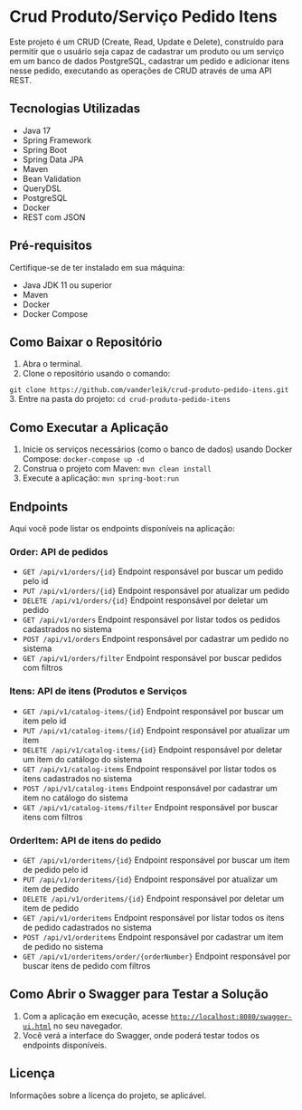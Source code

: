 # Crud Produto/Serviço Pedido Itens

Este projeto é um CRUD (Create, Read, Update e Delete), construído para permitir que o usuário seja capaz de cadastrar um produto ou um serviço em um banco de dados PostgreSQL, cadastrar um pedido e adicionar itens nesse pedido, executando as operações de CRUD através de uma API REST.

## Tecnologias Utilizadas

- Java 17
- Spring Framework
- Spring Boot
- Spring Data JPA
- Maven
- Bean Validation
- QueryDSL
- PostgreSQL
- Docker
- REST com JSON

## Pré-requisitos

Certifique-se de ter instalado em sua máquina:
- Java JDK 11 ou superior
- Maven
- Docker
- Docker Compose

## Como Baixar o Repositório

1. Abra o terminal.
2. Clone o repositório usando o comando:

`git clone https://github.com/vanderleik/crud-produto-pedido-itens.git`
3. Entre na pasta do projeto: `cd crud-produto-pedido-itens`

## Como Executar a Aplicação

1. Inicie os serviços necessários (como o banco de dados) usando Docker Compose:
   `docker-compose up -d`
2. Construa o projeto com Maven:
   `mvn clean install`
3. Execute a aplicação:
   `mvn spring-boot:run`

## Endpoints

Aqui você pode listar os endpoints disponíveis na aplicação:

### Order: API de pedidos 

- `GET
/api/v1/orders/{id}`
Endpoint responsável por buscar um pedido pelo id
- `PUT
/api/v1/orders/{id}`
Endpoint responsável por atualizar um pedido
- `DELETE
/api/v1/orders/{id}`
Endpoint responsável por deletar um pedido
- `GET
/api/v1/orders`
Endpoint responsável por listar todos os pedidos cadastrados no sistema
- `POST
/api/v1/orders`
Endpoint responsável por cadastrar um pedido no sistema
- `GET
/api/v1/orders/filter`
Endpoint responsável por buscar pedidos com filtros


### Itens: API de itens (Produtos e Serviços

- `GET
/api/v1/catalog-items/{id}`
Endpoint responsável por buscar um item pelo id
- `PUT
/api/v1/catalog-items/{id}`
Endpoint responsável por atualizar um item
- `DELETE
/api/v1/catalog-items/{id}`
Endpoint responsável por deletar um item do catálogo do sistema
- `GET
/api/v1/catalog-items`
Endpoint responsável por listar todos os itens cadastrados no sistema
- `POST
/api/v1/catalog-items`
Endpoint responsável por cadastrar um item no catálogo do sistema
- `GET
/api/v1/catalog-items/filter`
Endpoint responsável por buscar itens com filtros

### OrderItem: API de itens do pedido

- `GET
/api/v1/orderitems/{id}`
Endpoint responsável por buscar um item de pedido pelo id
- `PUT
/api/v1/orderitems/{id}`
Endpoint responsável por atualizar um item de pedido
- `DELETE
/api/v1/orderitems/{id}`
Endpoint responsável por deletar um item de pedido
- `GET
/api/v1/orderitems`
Endpoint responsável por listar todos os itens de pedido cadastrados no sistema
- `POST
/api/v1/orderitems`
Endpoint responsável por cadastrar um item de pedido no sistema
- `GET
/api/v1/orderitems/order/{orderNumber}`
Endpoint responsável por buscar itens de pedido com filtros

## Como Abrir o Swagger para Testar a Solução

1. Com a aplicação em execução, acesse <a href="http://localhost:8080/swagger-ui.html">`http://localhost:8080/swagger-ui.html`</a> no seu navegador.
2. Você verá a interface do Swagger, onde poderá testar todos os endpoints disponíveis.

## Licença

Informações sobre a licença do projeto, se aplicável.